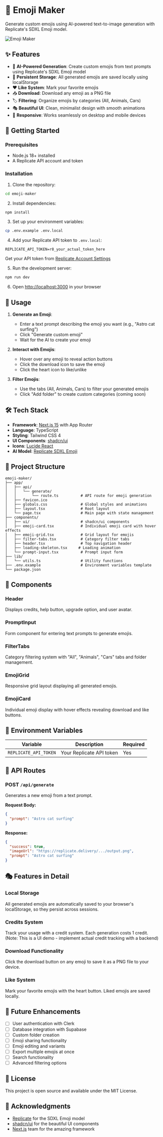# 🎨 Emoji Maker

Generate custom emojis using AI-powered text-to-image generation with Replicate's SDXL Emoji model.

![Emoji Maker](requirements/Mockup.png)

## ✨ Features

- 🤖 **AI-Powered Generation**: Create custom emojis from text prompts using Replicate's SDXL Emoji model
- 💾 **Persistent Storage**: All generated emojis are saved locally using localStorage
- ❤️ **Like System**: Mark your favorite emojis
- 📥 **Download**: Download any emoji as a PNG file
- 🏷️ **Filtering**: Organize emojis by categories (All, Animals, Cars)
- 🎭 **Beautiful UI**: Clean, minimalist design with smooth animations
- 📱 **Responsive**: Works seamlessly on desktop and mobile devices

## 🚀 Getting Started

### Prerequisites

- Node.js 18+ installed
- A Replicate API account and token

### Installation

1. Clone the repository:
```bash
cd emoji-maker
```

2. Install dependencies:
```bash
npm install
```

3. Set up your environment variables:
```bash
cp .env.example .env.local
```

4. Add your Replicate API token to `.env.local`:
```env
REPLICATE_API_TOKEN=r8_your_actual_token_here
```

Get your API token from [Replicate Account Settings](https://replicate.com/account/api-tokens)

5. Run the development server:
```bash
npm run dev
```

6. Open [http://localhost:3000](http://localhost:3000) in your browser

## 🎯 Usage

1. **Generate an Emoji**:
   - Enter a text prompt describing the emoji you want (e.g., "Astro cat surfing")
   - Click "Generate custom emoji"
   - Wait for the AI to create your emoji

2. **Interact with Emojis**:
   - Hover over any emoji to reveal action buttons
   - Click the download icon to save the emoji
   - Click the heart icon to like/unlike

3. **Filter Emojis**:
   - Use the tabs (All, Animals, Cars) to filter your generated emojis
   - Click "Add folder" to create custom categories (coming soon)

## 🛠️ Tech Stack

- **Framework**: [Next.js 15](https://nextjs.org/) with App Router
- **Language**: TypeScript
- **Styling**: Tailwind CSS 4
- **UI Components**: [shadcn/ui](https://ui.shadcn.com/)
- **Icons**: [Lucide React](https://lucide.dev/)
- **AI Model**: [Replicate SDXL Emoji](https://replicate.com/fofr/sdxl-emoji)

## 📁 Project Structure

```
emoji-maker/
├── app/
│   ├── api/
│   │   └── generate/
│   │       └── route.ts          # API route for emoji generation
│   ├── favicon.ico
│   ├── globals.css               # Global styles and animations
│   ├── layout.tsx                # Root layout
│   └── page.tsx                  # Main page with state management
├── components/
│   ├── ui/                       # shadcn/ui components
│   ├── emoji-card.tsx            # Individual emoji card with hover effects
│   ├── emoji-grid.tsx            # Grid layout for emojis
│   ├── filter-tabs.tsx           # Category filter tabs
│   ├── header.tsx                # Top navigation header
│   ├── loading-skeleton.tsx     # Loading animation
│   └── prompt-input.tsx          # Prompt input form
├── lib/
│   └── utils.ts                  # Utility functions
├── .env.example                  # Environment variables template
└── package.json
```

## 🎨 Components

### Header
Displays credits, help button, upgrade option, and user avatar.

### PromptInput
Form component for entering text prompts to generate emojis.

### FilterTabs
Category filtering system with "All", "Animals", "Cars" tabs and folder management.

### EmojiGrid
Responsive grid layout displaying all generated emojis.

### EmojiCard
Individual emoji display with hover effects revealing download and like buttons.

## 🔑 Environment Variables

| Variable | Description | Required |
|----------|-------------|----------|
| `REPLICATE_API_TOKEN` | Your Replicate API token | Yes |

## 📝 API Routes

### POST `/api/generate`

Generates a new emoji from a text prompt.

**Request Body:**
```json
{
  "prompt": "Astro cat surfing"
}
```

**Response:**
```json
{
  "success": true,
  "imageUrl": "https://replicate.delivery/.../output.png",
  "prompt": "Astro cat surfing"
}
```

## 🎭 Features in Detail

### Local Storage
All generated emojis are automatically saved to your browser's localStorage, so they persist across sessions.

### Credits System
Track your usage with a credit system. Each generation costs 1 credit. (Note: This is a UI demo - implement actual credit tracking with a backend)

### Download Functionality
Click the download button on any emoji to save it as a PNG file to your device.

### Like System
Mark your favorite emojis with the heart button. Liked emojis are saved locally.

## 🚧 Future Enhancements

- [ ] User authentication with Clerk
- [ ] Database integration with Supabase
- [ ] Custom folder creation
- [ ] Emoji sharing functionality
- [ ] Emoji editing and variants
- [ ] Export multiple emojis at once
- [ ] Search functionality
- [ ] Advanced filtering options

## 📄 License

This project is open source and available under the MIT License.

## 🙏 Acknowledgments

- [Replicate](https://replicate.com/) for the SDXL Emoji model
- [shadcn/ui](https://ui.shadcn.com/) for the beautiful UI components
- [Next.js](https://nextjs.org/) team for the amazing framework
